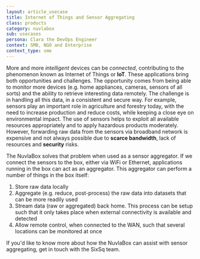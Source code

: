 ```yaml
---
layout: article_usecase
title: Internet of Things and Sensor Aggregating
class: products
category: nuvlabox
sub: usecases
persona: Clara the DevOps Engineer
context: SMB, NGO and Enterprise
context_type: sme
---
```


More and more *intelligent* devices can be *connected*, contributing to the phenomenon known as Internet of Things or **IoT**. These applications bring both opportunities and challenges. The opportunity comes from being able to monitor more devices (e.g. home appliances, cameras, sensors of all sorts) and the ability to retrieve interesting data remotely. The challenge is in handling all this data, in a consistent and secure way.  For example, sensors play an important role in agriculture and forestry today, with the need to increase production and reduce costs, while keeping a close eye on environmental impact. The use of sensors helps to exploit all available resources appropriately and to apply hazardous products moderately. However, forwarding raw data from the sensors via broadband network is expensive and not always possible due to **scarce bandwidth**, lack of resources and **security** risks.  

The NuvlaBox solves that problem when used as a sensor aggregator.  If we connect the sensors to the box, either via WiFi or Ethernet, applications running in the box can act as an aggregator.  This aggregator can perform a number of things in the box itself:

1. Store raw data locally
2. Aggregate (e.g. reduce, post-process) the raw data into datasets that can be more readily used
3. Stream data (raw or aggregated) back home. This process can be setup such that it only takes place when external connectivity is available and detected
4. Allow remote control, when connected to the WAN, such that several locations can be monitored at once

If you'd like to know more about how the NuvlaBox can assist with sensor aggregating, get in touch with the SixSq team.
